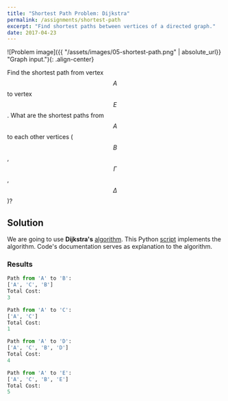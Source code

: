 ```yaml
---
title: "Shortest Path Problem: Dijkstra"
permalink: /assignments/shortest-path
excerpt: "Find shortest paths between vertices of a directed graph."
date: 2017-04-23
---
```


![Problem image]({{ "/assets/images/05-shortest-path.png" | absolute_url}} "Graph input."){: .align-center} 

Find the shortest path from vertex $$A$$ to vertex $$E$$. What are the shortest paths from $$A$$
to each other vertices ($$B$$, $$\Gamma$$, $$\Delta$$)?

## Solution

We are going to use **Dijkstra's** [algorithm][Dijkstra]. This Python [script][script]
implements the algorithm. Code's documentation serves as explanation to the algorithm.

### Results

```python
Path from 'A' to 'B':
['A', 'C', 'B']
Total Cost:
3

Path from 'A' to 'C':
['A', 'C']
Total Cost:
1

Path from 'A' to 'D':
['A', 'C', 'B', 'D']
Total Cost:
4

Path from 'A' to 'E':
['A', 'C', 'B', 'E']
Total Cost:
5
```

[script]: https://github.com/tsirif/optimization-auth-course/blob/master/src/shortest_path_05.py 
[Dijkstra]: https://en.wikipedia.org/wiki/Dijkstra%27s_algorithm
